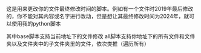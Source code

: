 这是用来更改你的文件最终修改时间的脚本。例如有一个文件时2019年最后修改的，你不能对其内容或名字进行改动，但是想让其最终修改时间为2024年，就可以使用我的python脚本

其中base脚本支持当前地址下的文件修改
all脚本支持你地址下的所有文件和文件夹以及文件夹中的子文件夹里的文件，依次类推（遍历所有）
